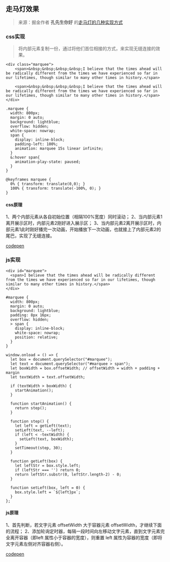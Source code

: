 ## 走马灯效果

> 来源：掘金作者 **孔先生你好** 的[走马灯的几种实现方式](https://juejin.cn/post/6898638730760978445)

### css实现

> 将内部元素复制一份，通过将他们首位相接的方式，来实现无缝连接的效果。

```
<div class="marquee">
    <span>&nbsp;&nbsp;&nbsp;&nbsp;I believe that the times ahead will be radically different from the times we have experienced so far in our lifetimes, though similar to many other times in history.</span>
  
    <span>&nbsp;&nbsp;&nbsp;&nbsp;I believe that the times ahead will be radically different from the times we have experienced so far in our lifetimes, though similar to many other times in history.</span>
</div>
```

```
.marquee {
  width: 800px;
  margin: 0 auto;
  background: lightblue;
  overflow: hidden;
  white-space: nowrap;
  span {
    display: inline-block;
    padding-left: 100%;
    animation: marquee 15s linear infinite;
  }
  &:hover span{
    animation-play-state: paused;
  }
}

@keyframes marquee {
  0% { transform: translate(0,0); }
  100% { transform: translate(-100%, 0); }
}
```

#### css原理
1、两个内部元素从各自初始位置（相隔100%宽度）同时滚动；
2、当内部元素1离开展示区时，内部元素2刚好进入展示区；
3、当内部元素2离开展示区时，内部元素1此时刚好播完一次动画，开始播放下一次动画，也就接上了内部元素2的尾巴，实现了无缝连接。

[codepen](https://codepen.io/RealAaron/pen/zYByExx)


### js实现

```
<div id="marquee">
  <span>I believe that the times ahead will be radically different from the times we have experienced so far in our lifetimes, though similar to many other times in history.</span>
</div>
```

```
#marquee {
  width: 800px;
  margin: 0 auto;
  background: lightblue;
  padding: 8px 16px;
  overflow: hidden;
  > span {
    display: inline-block;
    white-space: nowrap;
    position: relative;
  }
}
```

```
window.onload = () => {
  let box = document.querySelector("#marquee");
  let text = document.querySelector("#marquee > span");
  let boxWidth = box.offsetWidth; // offsetWidth = width + padding + margin
  let textWidth = text.offsetWidth;

  if (textWidth > boxWidth) {
    startAnimation();
  }

  function startAnimation() {
    return step();
  }

  function step() {
    let left = getLeft(text);
    setLeft(text, --left);
    if (left < -textWidth) {
      setLeft(text, boxWidth);
    }
    setTimeout(step, 30);
  }
  
  function getLeft(box) {
    let leftStr = box.style.left;
    if (leftStr === '') return 0;
    return leftStr.substr(0, leftStr.length-2) - 0;
  }
  
  function setLeft(box, left = 0) {
    box.style.left = `${left}px`;
  }
};
```

#### js原理
1、首先判断，若文字元素 offsetWidth 大于容器元素 offsetWidth，才继续下面的流程；
2、添加轮询定时器，每隔一段时间向左移动文字元素，直到文字元素完全离开容器（即left 属性小于容器的宽度），则重置 left 属性为容器的宽度（即将文字元素左侧对齐容器右侧）。

[codepen](https://codepen.io/RealAaron/pen/PozMGEy)

